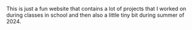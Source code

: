 This is just a fun website that contains a lot of projects that I worked on during classes in school and then also a little tiny bit during summer of 2024.
